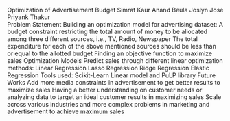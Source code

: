 Optimization of Advertisement Budget
Simrat Kaur Anand 
Beula Joslyn Jose
Priyank Thakur  
Problem Statement
Building an optimization model for advertising dataset:
A budget constraint restricting the total amount of money to be allocated among three different sources, i.e., TV, Radio, Newspaper
The total expenditure for each of the above mentioned sources should be less than or equal to the allotted budget
Finding an objective function to maximize sales
Optimization Models
Predict sales through different linear optimization methods:
Linear Regression 
Lasso Regression 
Ridge Regression 
Elastic Regression
Tools used: Scikit-Learn Linear model and PuLP library
Future Works
Add more media constraints in advertisement to get better results to maximize sales
Having a better understanding on customer needs or analyzing data to target an ideal customer results in maximizing sales
Scale across various industries and more complex problems in marketing and advertisement to achieve maximum sales
